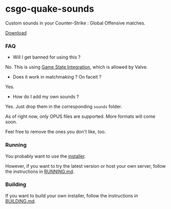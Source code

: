 # csgo-quake-sounds

Custom sounds in your Counter-Strike : Global Offensive matches.

[Download](https://github.com/kiwec/csgo-quake-sounds/releases/latest)

### FAQ

* Will I get banned for using this ?

No. This is using [Game State Integration](https://developer.valvesoftware.com/wiki/Counter-Strike:_Global_Offensive_Game_State_Integration), which is allowed by Valve.

* Does it work in matchmaking ? On faceit ?

Yes.

* How do I add my own sounds ?

Yes. Just drop them in the corresponding `sounds` folder.

As of right now, only OPUS files are supported. More formats will come soon.

Feel free to remove the ones you don't like, too.

### Running

You probably want to use the [installer](https://github.com/kiwec/csgo-quake-sounds/releases/latest).

However, if you want to try the latest version or host your own server, follow the instructions in [RUNNING.md](https://github.com/kiwec/csgo-quake-sounds/blob/master/RUNNING.md).

### Building

If you want to build your own installer, follow the instructions in [BUILDING.md](https://github.com/kiwec/csgo-quake-sounds/blob/master/BUILDING.md).

